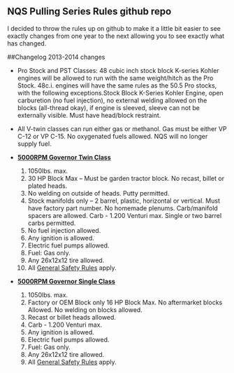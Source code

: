 
NQS Pulling Series Rules github repo
--------------------
I decided to throw the rules up on github to make it a little bit easier to see exactly changes from one year to the next allowing you to see exactly what has changed.


##Changelog
2013-2014 changes

* Pro Stock and PST Classes: 48 cubic inch stock block K-series Kohler engines will be allowed to run with the same weight/hitch as the Pro Stock. 48c.i. engines will have the same rules as the 50.5 Pro stocks, with the following exceptions.Stock Block K-Series Kohler Engine, open carburetion (no fuel injection), no external welding allowed on the blocks (all-thread okay), if engine is sleeved, sleeve can not be externally visible. Must have head/block restraint.
* All V-twin classes can run either gas or methanol. Gas must be either VP C-12 or VP C-15. No oxygenated fuels allowed. NQS will no longer supply fuel. 
* **[5000RPM Governor Twin Class]** 
  1. 1050lbs. max.
  2. 30 HP Block Max – Must be garden tractor block. No recast, billet or plated heads. 
  3. No welding on outside of heads. Putty permitted. 
  4. Stock manifolds only – 2 barrel, plastic, horizontal or vertical. Must have factory part number. No homemade plenums. Carb/manifold spacers are allowed. Carb - 1.200 Venturi max. Single or two barrel carbs permitted.
  5. No fuel injection allowed. 
  6. Any ignition is allowed. 
  7. Electric fuel pumps allowed. 
  8. Fuel: Gas only.
  9. Any 26x12x12 tire allowed.
  10. All [General Safety Rules] apply.

* **[5000RPM Governor Single Class]**
  1. 1050lbs. max.
  2. Factory or OEM Block only 16 HP Block Max. No aftermarket blocks Allowed. No welding on blocks allowed.
  3. Recast or billet heads allowed.
  5. Carb - 1.200 Venturi max.
  6. Any ignition is allowed. 
  7. Electric fuel pumps allowed. 
  8. Fuel: Gas only.
  9. Any 26x12x12 tire allowed.
  10. All [General Safety Rules] apply.

  [5000RPM Governor Twin Class]: http://www.nqspulling.org/rules/5000-Governor-Twin-Rules.html
  [5000RPM Governor Single Class]: http://www.nqspulling.org/rules/5000-Governor-Single-Rules.html
  [General Safety Rules]: http://www.nqspulling.org/rules/NQS-Rules.html#3